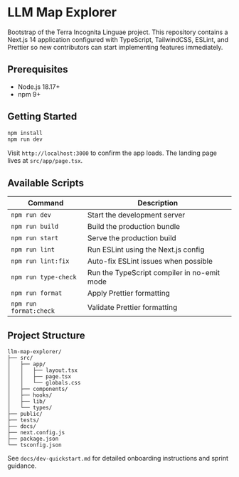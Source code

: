 # LLM Map Explorer

Bootstrap of the Terra Incognita Linguae project. This repository contains a Next.js 14 application configured with TypeScript, TailwindCSS, ESLint, and Prettier so new contributors can start implementing features immediately.

## Prerequisites

- Node.js 18.17+
- npm 9+

## Getting Started

```bash
npm install
npm run dev
```

Visit `http://localhost:3000` to confirm the app loads. The landing page lives at `src/app/page.tsx`.

## Available Scripts

| Command                | Description                                 |
| ---------------------- | ------------------------------------------- |
| `npm run dev`          | Start the development server                |
| `npm run build`        | Build the production bundle                 |
| `npm run start`        | Serve the production build                  |
| `npm run lint`         | Run ESLint using the Next.js config         |
| `npm run lint:fix`     | Auto-fix ESLint issues when possible        |
| `npm run type-check`   | Run the TypeScript compiler in no-emit mode |
| `npm run format`       | Apply Prettier formatting                   |
| `npm run format:check` | Validate Prettier formatting                |

## Project Structure

```
llm-map-explorer/
├── src/
│   ├── app/
│   │   ├── layout.tsx
│   │   ├── page.tsx
│   │   └── globals.css
│   ├── components/
│   ├── hooks/
│   ├── lib/
│   └── types/
├── public/
├── tests/
├── docs/
├── next.config.js
├── package.json
└── tsconfig.json
```

See `docs/dev-quickstart.md` for detailed onboarding instructions and sprint guidance.

